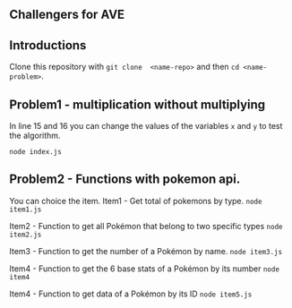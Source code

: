 ## Challengers for AVE 

## Introductions


Clone this repository with `git clone  <name-repo>` and then `cd <name-problem>`.


## Problem1 - multiplication without multiplying

In line 15 and 16 you can change the values of the variables `x` and `y` to test the algorithm.

`node index.js`

## Problem2 - Functions with pokemon api.
    
You can choice the item.
Item1 - Get total of pokemons by type.
`node item1.js`

Item2 - Function to get all Pokémon that belong to two specific types
`node item2.js`

Item3 - Function to get the number of a Pokémon by name.
`node item3.js`

Item4 - Function to get the 6 base stats of a Pokémon by its number
`node item4`

Item4 - Function to get data of a Pokémon by its ID
`node item5.js`